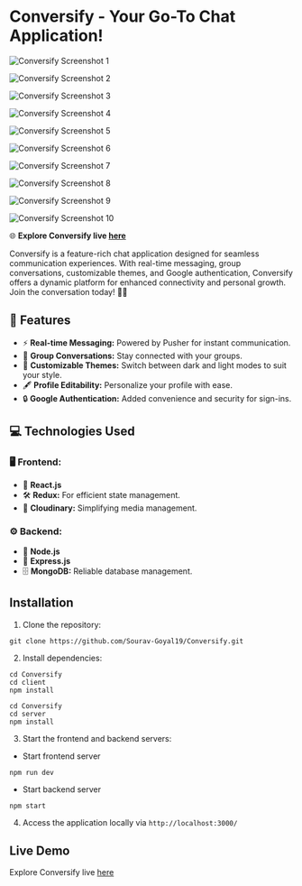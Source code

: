 #  Conversify - Your Go-To Chat Application! 

![Conversify Screenshot 1](https://res.cloudinary.com/dvovo1lfg/image/upload/v1733922854/projects/conversify/fvmednijuvv83lqiwjt2.png)

![Conversify Screenshot 2](https://res.cloudinary.com/dvovo1lfg/image/upload/v1733922855/projects/conversify/k86g7enjxfeoisjlaum3.png)

![Conversify Screenshot 3](https://res.cloudinary.com/dvovo1lfg/image/upload/v1733922856/projects/conversify/lywwpxqrk1sckvhmmv68.png)

![Conversify Screenshot 4](https://res.cloudinary.com/dvovo1lfg/image/upload/v1733922857/projects/conversify/rorwndcerjdrfgr1sdp7.png)

![Conversify Screenshot 5](https://res.cloudinary.com/dvovo1lfg/image/upload/v1733922857/projects/conversify/du5jg4utfmvmnsg0w9vf.png)

![Conversify Screenshot 6](https://res.cloudinary.com/dvovo1lfg/image/upload/v1733922858/projects/conversify/pbvnp0o1mp3idbxrnvpv.png)

![Conversify Screenshot 7](https://res.cloudinary.com/dvovo1lfg/image/upload/v1733922857/projects/conversify/tzpmefh4kwn0o1lhhaqf.png)

![Conversify Screenshot 8](https://res.cloudinary.com/dvovo1lfg/image/upload/v1733922859/projects/conversify/ysppkz1dvg8cslovmeoc.png)

![Conversify Screenshot 9](https://res.cloudinary.com/dvovo1lfg/image/upload/v1733922859/projects/conversify/ld2zs86q0igxxxrzewi2.png)

![Conversify Screenshot 10](https://res.cloudinary.com/dvovo1lfg/image/upload/v1733922859/projects/conversify/vncw9dolkshfqhxc5bqq.png)

🌐 **Explore Conversify live [here](https://newconversify.vercel.app/)**

Conversify is a feature-rich chat application designed for seamless communication experiences. With real-time messaging, group conversations, customizable themes, and Google authentication, Conversify offers a dynamic platform for enhanced connectivity and personal growth. Join the conversation today! 💬✨

## 🌟 Features

- ⚡ **Real-time Messaging:** Powered by Pusher for instant communication.
- 👥 **Group Conversations:** Stay connected with your groups.
- 🎨 **Customizable Themes:** Switch between dark and light modes to suit your style.
- 🖋️ **Profile Editability:** Personalize your profile with ease.
- 🔒 **Google Authentication:** Added convenience and security for sign-ins.

## 💻 Technologies Used

### 🖥️ Frontend:
- 🚀 **React.js**
- 🛠️ **Redux:** For efficient state management.
- 📂 **Cloudinary:** Simplifying media management.

### ⚙️ Backend:
- 🌟 **Node.js**
- 📡 **Express.js**
- 🗄️ **MongoDB:** Reliable database management.

## Installation

1. Clone the repository:

```
git clone https://github.com/Sourav-Goyal19/Conversify.git
```

2. Install dependencies:

```
cd Conversify
cd client 
npm install
```


```
cd Conversify
cd server 
npm install
```
3. Start the frontend and backend servers:

  - Start frontend server
  ```
  npm run dev
  ```
  - Start backend server
  ```
  npm start
  ```

4. Access the application locally via `http://localhost:3000/`

## Live Demo

Explore Conversify live [here](https://newconversify.vercel.app/)

